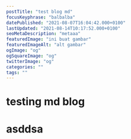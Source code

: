 ```yaml
---
postTitle: "test blog md"
focusKeyphrase: "balbalba"
datePublished: "2021-08-07T16:04:42.000+0100"
lastUpdated: "2021-08-14T10:17:52.000+0100"
seoMetaDescription: "metaaa"
featuredImage: "ini buat gambar"
featuredImageAlt: "alt gambar"
ogImage: "og"
ogSquareImage: "og"
twitterImage: "og"
categories: ""
tags: ""
---
```


# testing md blog

<h1>asddsa</h1>
